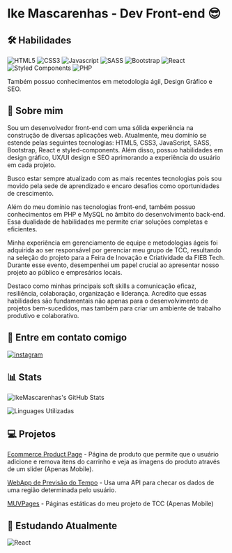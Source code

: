 # Ike Mascarenhas - Dev Front-end 😎
## 🛠 Habilidades
![HTML5](https://img.shields.io/badge/HTML5-E34F26?style=for-the-badge&logo=html5&logoColor=white)
![CSS3](https://img.shields.io/badge/CSS3-1572B6?style=for-the-badge&logo=css3&logoColor=white)
![Javascript](https://img.shields.io/badge/JavaScript-F7DF1E?style=for-the-badge&logo=javascript&logoColor=black)
![SASS](https://img.shields.io/badge/Sass-CC6699?style=for-the-badge&logo=sass&logoColor=white)
![Bootstrap](https://img.shields.io/badge/Bootstrap-563D7C?style=for-the-badge&logo=bootstrap&logoColor=white)
![React](https://img.shields.io/badge/React-20232A?style=for-the-badge&logo=react&logoColor=61DAFB)
![Styled Components](https://img.shields.io/badge/styled--components-DB7093?style=for-the-badge&logo=styled-components&logoColor=white)
![PHP](https://img.shields.io/badge/PHP-777BB4?style=for-the-badge&logo=php&logoColor=white)

Também possuo conhecimentos em metodologia ágil, Design Gráfico e SEO.







## 🚀 Sobre mim
Sou um desenvolvedor front-end com uma sólida experiência na construção de diversas aplicações web. Atualmente, meu domínio se estende pelas seguintes tecnologias: HTML5, CSS3, JavaScript, SASS, Bootstrap, React e styled-components. Além disso, possuo habilidades em design gráfico, UX/UI design e SEO aprimorando a experiência do usuário em cada projeto. 

Busco estar sempre atualizado com as mais recentes tecnologias pois sou movido pela sede de aprendizado e encaro desafios como oportunidades de crescimento.

Além do meu domínio nas tecnologias front-end, também possuo conhecimentos em PHP e MySQL no âmbito do desenvolvimento back-end. Essa dualidade de habilidades me permite criar soluções completas e eficientes.

Minha experiência em gerenciamento de equipe e metodologias ágeis foi adquirida ao ser responsável por gerenciar meu grupo de TCC, resultando na seleção do projeto para a Feira de Inovação e Criatividade da FIEB Tech. Durante esse evento, desempenhei um papel crucial ao apresentar nosso projeto ao público e empresários locais.

Destaco como minhas principais soft skills a comunicação eficaz, resiliência, colaboração, organização e liderança. Acredito que essas habilidades são fundamentais não apenas para o desenvolvimento de projetos bem-sucedidos, mas também para criar um ambiente de trabalho produtivo e colaborativo.


## 🔗 Entre em contato comigo
[![instagram](https://img.shields.io/badge/Instagram-E4405F?style=for-the-badge&logo=instagram&logoColor=white)](https://www.instagram.com/ike_mascarenhas/)


## 📊 Stats
![IkeMascarenhas's GitHub Stats](https://github-readme-stats.vercel.app/api?username=ikeMascarenhas&show_icons=true&theme=radical)

![Linguages Utilizadas](https://github-readme-stats.vercel.app/api/top-langs/?username=IkeMascarenhas&layout=compact)
## 💻 Projetos

[Ecommerce Product Page](https://ikemascarenhas.github.io/Ecommerce-product-page/) - Página de produto que permite que o usuário adicione e remova itens do carrinho e veja as imagens do produto através de um slider (Apenas Mobile).

[WebApp de Previsão do Tempo](https://ikemascarenhas.github.io/Previsao-do-Tempo-com-WeatherAPI/) - Usa uma API para checar os dados de uma região determinada pelo usuário.

[MUVPages](https://ikemascarenhas.github.io/MUVPages/) - Páginas estáticas do meu projeto de TCC (Apenas Mobile)

## 📓 Estudando Atualmente
![React](https://img.shields.io/badge/React-20232A?style=for-the-badge&logo=react&logoColor=61DAFB)

